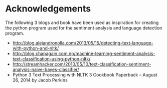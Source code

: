 # Acknowledgements

The following 3 blogs and book have been used as inspiration for creating the python
program used for the sentiment analysis and language detection program.
* http://blog.alejandronolla.com/2013/05/15/detecting-text-language-with-python-and-nltk/
* http://blog.chapagain.com.np/machine-learning-sentiment-analysis-text-classification-using-python-nltk/
* http://streamhacker.com/2010/05/10/text-classification-sentiment-analysis-naive-bayes-classifier/
* Python 3 Text Processing with NLTK 3 Cookbook Paperback – August 26, 2014 by
Jacob Perkins